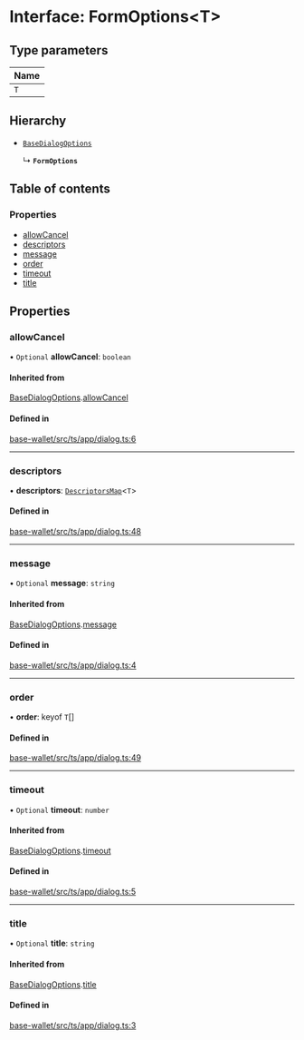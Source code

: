 # Interface: FormOptions<T\>

## Type parameters

| Name |
| :------ |
| `T` |

## Hierarchy

- [`BaseDialogOptions`](BaseDialogOptions.md)

  ↳ **`FormOptions`**

## Table of contents

### Properties

- [allowCancel](FormOptions.md#allowcancel)
- [descriptors](FormOptions.md#descriptors)
- [message](FormOptions.md#message)
- [order](FormOptions.md#order)
- [timeout](FormOptions.md#timeout)
- [title](FormOptions.md#title)

## Properties

### allowCancel

• `Optional` **allowCancel**: `boolean`

#### Inherited from

[BaseDialogOptions](BaseDialogOptions.md).[allowCancel](BaseDialogOptions.md#allowcancel)

#### Defined in

[base-wallet/src/ts/app/dialog.ts:6](https://gitlab.com/i3-market/code/wp3/t3.2/i3m-wallet-monorepo/-/blob/1881fda/packages/base-wallet/src/ts/app/dialog.ts#L6)

___

### descriptors

• **descriptors**: [`DescriptorsMap`](../API.md#descriptorsmap)<`T`\>

#### Defined in

[base-wallet/src/ts/app/dialog.ts:48](https://gitlab.com/i3-market/code/wp3/t3.2/i3m-wallet-monorepo/-/blob/1881fda/packages/base-wallet/src/ts/app/dialog.ts#L48)

___

### message

• `Optional` **message**: `string`

#### Inherited from

[BaseDialogOptions](BaseDialogOptions.md).[message](BaseDialogOptions.md#message)

#### Defined in

[base-wallet/src/ts/app/dialog.ts:4](https://gitlab.com/i3-market/code/wp3/t3.2/i3m-wallet-monorepo/-/blob/1881fda/packages/base-wallet/src/ts/app/dialog.ts#L4)

___

### order

• **order**: keyof `T`[]

#### Defined in

[base-wallet/src/ts/app/dialog.ts:49](https://gitlab.com/i3-market/code/wp3/t3.2/i3m-wallet-monorepo/-/blob/1881fda/packages/base-wallet/src/ts/app/dialog.ts#L49)

___

### timeout

• `Optional` **timeout**: `number`

#### Inherited from

[BaseDialogOptions](BaseDialogOptions.md).[timeout](BaseDialogOptions.md#timeout)

#### Defined in

[base-wallet/src/ts/app/dialog.ts:5](https://gitlab.com/i3-market/code/wp3/t3.2/i3m-wallet-monorepo/-/blob/1881fda/packages/base-wallet/src/ts/app/dialog.ts#L5)

___

### title

• `Optional` **title**: `string`

#### Inherited from

[BaseDialogOptions](BaseDialogOptions.md).[title](BaseDialogOptions.md#title)

#### Defined in

[base-wallet/src/ts/app/dialog.ts:3](https://gitlab.com/i3-market/code/wp3/t3.2/i3m-wallet-monorepo/-/blob/1881fda/packages/base-wallet/src/ts/app/dialog.ts#L3)
